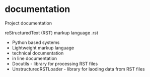 # documentation

Project documentation

reStructuredText (RST) markup language .rst
* Python based systems
* Lightweight markup language
* technical documentation
* in line documentation
* Docutils - library for processing RST files
* UnstructuredRSTLoader - library for laoding data from RST files

